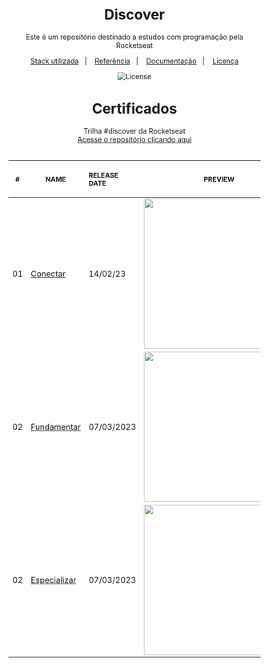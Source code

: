 <h1 align="center"> Discover </h1>

<p align="center">
Este é um repositório destinado a estudos com programação pela Rocketseat <br/>
</p>

<p align="center">
  <a href="#-tecnologias">Stack utilizada</a>&nbsp;&nbsp;&nbsp;|&nbsp;&nbsp;&nbsp;
  <a href="#-projeto">Referência</a>&nbsp;&nbsp;&nbsp;|&nbsp;&nbsp;&nbsp;
  <a href="#-layout">Documentação</a>&nbsp;&nbsp;&nbsp;|&nbsp;&nbsp;&nbsp;
  <a href="#memo-licença">Licença</a>
</p>

<p align="center">
  <img alt="License" src="https://img.shields.io/static/v1?label=license&message=MIT&color=49AA26&labelColor=000000">
</p>


<h1 align="center"> Certificados </h1>
  


<p align="center">
    Trilha #discover da Rocketseat <br>
    <a href="https://github.com/rxaviersantos/estudos/tree/main/discover-rocketseat">Acesse o repositório  clicando aqui</a><br>
    <br><table>
    <thead>
        <tr>
            <th align="center">
                <img width="20" height="1"> 
                <p>
                    <small>#</small>
                </p>
            </th>
            <th align="center">
                <img width="300" height="1"> 
                <p> 
                    <small>
                        NAME
                    </small>
                </p>
            </th>
            <th align="left">
                <img width="140" height="1">
                <p align="left"> 
                    <small>
                    RELEASE DATE
                    </small>
                </p>
            </th>
            <th align="center">
                <img width="201" height="1">
                <p align="center"> 
                    <small>
                    PREVIEW
                    </small>
                </p>
            </th>
        </tr>
    </thead>
     <tbody>
        <tr>
            <td>01</td>
            <td><a href="https://github.com/rxaviersantos/estudos/tree/main/discover-rocketseat/certificados">Conectar </a></td>
            <td>14/02/23</td>
            <td align="center">
            <a href="https://github.com/rxaviersantos/estudos/tree/main/discover-rocketseat/certificados">
              <img width="300px" src="https://user-images.githubusercontent.com/85380530/222017100-83754e59-be92-4d53-9890-451b9ad7af5a.png" /></a></td>
        </tr>
        <tr>
            <td>02</td>
            <td><a href="02">Fundamentar</a></td>
            <td>07/03/2023</td>
            <td align="center"><a href="02"><img width="300px" src="https://user-images.githubusercontent.com/85380530/229199996-42a6b36a-8b74-4007-b92c-1e8a0f404250.png" /></a></td>
        </tr>
                <tr>
            <td>02</td>
            <td><a href="02">Especializar</a></td>
            <td>07/03/2023</td>
            <td align="center"><a href="02"><img width="300px" src="https://user-images.githubusercontent.com/85380530/229200322-c4c8562c-3792-4ee9-a2aa-bbbdc5acf4ff.png" /></a></td>
        </tr>

</table></p>
